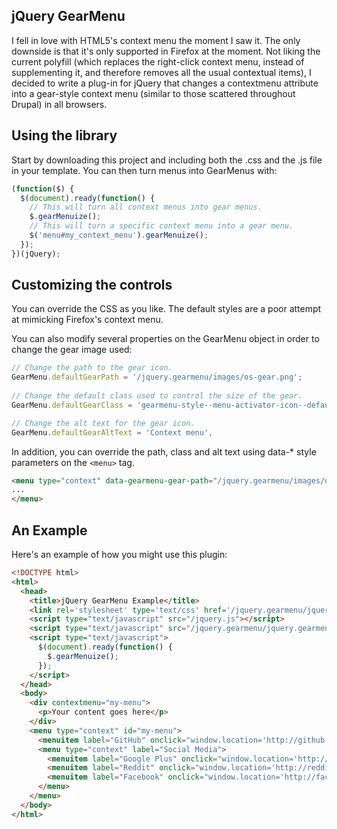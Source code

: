 ## jQuery GearMenu
I fell in love with HTML5's context menu the moment I saw it. The only downside
is that it's only supported in Firefox at the moment. Not liking the current
polyfill (which replaces the right-click context menu, instead of supplementing
it, and therefore removes all the usual contextual items), I decided to write
a plug-in for jQuery that changes a contextmenu attribute into a gear-style
context menu (similar to those scattered throughout Drupal) in all browsers.

## Using the library
Start by downloading this project and including both the .css and the .js file
in your template. You can then turn menus into GearMenus with:

```javascript
(function($) {
  $(document).ready(function() {
    // This will turn all context menus into gear menus.
    $.gearMenuize();
    // This will turn a specific context menu into a gear menu.
    $('menu#my_context_menu').gearMenuize();
  });
})(jQuery);
```

## Customizing the controls
You can override the CSS as you like. The default styles are a poor attempt
at mimicking Firefox's context menu.

You can also modify several properties on the GearMenu object in order to
change the gear image used:

```javascript
// Change the path to the gear icon.
GearMenu.defaultGearPath = '/jquery.gearmenu/images/os-gear.png';
  
// Change the default class used to control the size of the gear.
GearMenu.defaultGearClass = 'gearmenu-style--menu-activator-icon--default';

// Change the alt text for the gear icon.
GearMenu.defaultGearAltText = 'Context menu',
```

In addition, you can override the path, class and alt text using data-* style 
parameters on the ```<menu>``` tag.

```html
<menu type="context" data-gearmenu-gear-path="/jquery.gearmenu/images/os-gear.png" data-gearmenu-gear-class="gearmenu-style--menu-activator-icon--default" data-gearmenu-gear-alt-text="Context menu">
...
</menu>
```

## An Example
Here's an example of how you might use this plugin:
```html
<!DOCTYPE html>
<html>
  <head> 
    <title>jQuery GearMenu Example</title> 
    <link rel='stylesheet' type='text/css' href='/jquery.gearmenu/jquery.gearmenu.css' />
    <script type="text/javascript" src="/jquery.js"></script>
    <script type="text/javascript" src="/jquery.gearmenu/jquery.gearmenu.js"></script>
    <script type="text/javascript">
      $(document).ready(function() {
        $.gearMenuize();
      });
    </script>
  </head>
  <body>
    <div contextmenu="my-menu">
      <p>Your content goes here</p>
    </div>
    <menu type="context" id="my-menu">
      <menuitem label="GitHub" onclick="window.location='http://github.com/ottawadeveloper';" />
      <menu type="context" label="Social Media">
        <menuitem label="Google Plus" onclick="window.location='http://plus.google.com';" />
        <menuitem label="Reddit" onclick="window.location='http://reddit.com';" icon="/my-icons/reddit.png" />
        <menuitem label="Facebook" onclick="window.location='http://facebook.com';" />
      </menu>
    </menu>
  </body>
</html>
```
